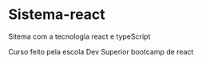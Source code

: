 # Sistema-react
Sitema com a tecnologia react e typeScript
 
 
 Curso feito pela escola Dev Superior bootcamp de react 
